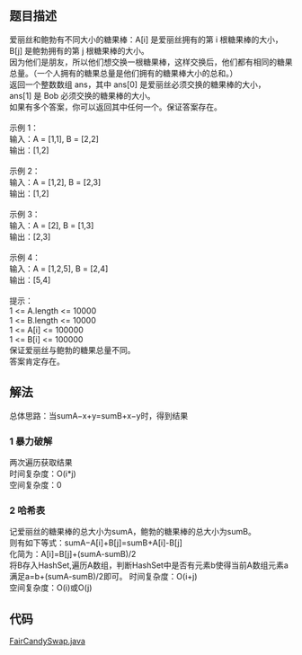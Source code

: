 ## 题目描述
爱丽丝和鲍勃有不同大小的糖果棒：A[i] 是爱丽丝拥有的第 i 根糖果棒的大小，B[j] 是鲍勃拥有的第 j 根糖果棒的大小。
<br>因为他们是朋友，所以他们想交换一根糖果棒，这样交换后，他们都有相同的糖果总量。（一个人拥有的糖果总量是他们拥有的糖果棒大小的总和。）
<br>返回一个整数数组 ans，其中 ans[0] 是爱丽丝必须交换的糖果棒的大小，ans[1] 是 Bob 必须交换的糖果棒的大小。
<br>如果有多个答案，你可以返回其中任何一个。保证答案存在。
<br><br>示例 1：
<br>输入：A = [1,1], B = [2,2]
<br>输出：[1,2]
<br><br>示例 2：
<br>输入：A = [1,2], B = [2,3]
<br>输出：[1,2]
<br><br>示例 3：
<br>输入：A = [2], B = [1,3]
<br>输出：[2,3]
<br><br>示例 4：
<br>输入：A = [1,2,5], B = [2,4]
<br>输出：[5,4]
<br><br>提示：
<br>1 <= A.length <= 10000
<br>1 <= B.length <= 10000
<br>1 <= A[i] <= 100000
<br>1 <= B[i] <= 100000
<br>保证爱丽丝与鲍勃的糖果总量不同。
<br>答案肯定存在。
## 解法
总体思路：当sumA−x+y=sumB+x−y时，得到结果
### 1 暴力破解
两次遍历获取结果<br>
时间复杂度：O(i*j)<br>
空间复杂度：0
### 2 哈希表
记爱丽丝的糖果棒的总大小为sumA，鲍勃的糖果棒的总大小为sumB。<br>
则有如下等式：sumA−A[i]+B[j]=sumB+A[i]-B[j]<br>
化简为：A[i]=B[j]+(sumA-sumB)/2<br>
将B存入HashSet,遍历A数组，判断HashSet中是否有元素b使得当前A数组元素a满足a=b+(sumA-sumB)/2即可。
时间复杂度：O(i+j)<br>
空间复杂度：O(i)或O(j)
## 代码
[FairCandySwap.java](https://github.com/Marshal1996/LeetCode-Java/blob/master/src/hashtable/FairCandySwap.java)

